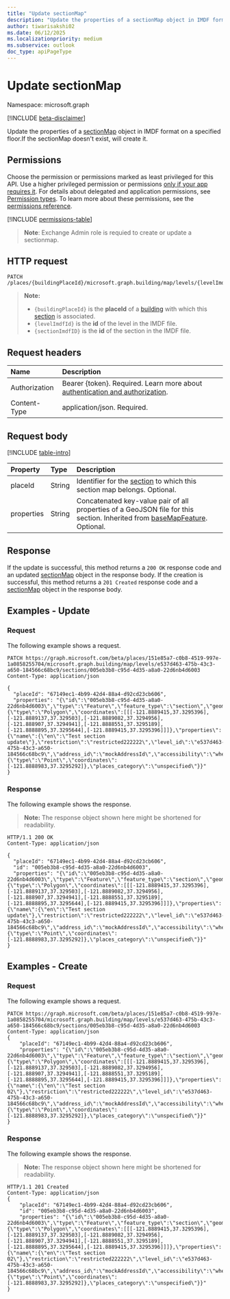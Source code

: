 ```yaml
---
title: "Update sectionMap"
description: "Update the properties of a sectionMap object in IMDF format on a specified floor."
author: tiwarisakshi02
ms.date: 06/12/2025
ms.localizationpriority: medium
ms.subservice: outlook
doc_type: apiPageType
---
```


# Update sectionMap

Namespace: microsoft.graph

[!INCLUDE [beta-disclaimer](../../includes/beta-disclaimer.md)]

Update the properties of a [sectionMap](../resources/sectionmap.md) object in IMDF format on a specified floor.If the sectionMap doesn't exist, will create it.

## Permissions

Choose the permission or permissions marked as least privileged for this API. Use a higher privileged permission or permissions [only if your app requires it](/graph/permissions-overview#best-practices-for-using-microsoft-graph-permissions). For details about delegated and application permissions, see [Permission types](/graph/permissions-overview#permission-types). To learn more about these permissions, see the [permissions reference](/graph/permissions-reference).

<!-- {
  "blockType": "permissions",
  "name": "sectionmap-update-permissions"
}
-->
[!INCLUDE [permissions-table](../includes/permissions/sectionmap-update-permissions.md)]

>**Note**: Exchange Admin role is requied to create or update a sectionmap.

## HTTP request

<!-- {
  "blockType": "ignored"
}
-->
``` http
PATCH /places/{buildingPlaceId}/microsoft.graph.building/map/levels/{levelImdfID}/sections/{sectionImdfID}
```

> **Note:**
> * `{buildingPlaceId}` is the **placeId** of a [building](../resources/building.md) with which this [section](../resources/sectionmap.md) is associated.
> * `{levelImdfId}` is the **id** of the level in the IMDF file.
> * `{sectionImdfID}` is the **id** of the section in the IMDF file.

## Request headers

|Name|Description|
|:---|:---|
|Authorization|Bearer {token}. Required. Learn more about [authentication and authorization](/graph/auth/auth-concepts).|
|Content-Type|application/json. Required.|

## Request body

[!INCLUDE [table-intro](../../includes/update-property-table-intro.md)]

|Property|Type|Description|
|:---|:---|:---|
|placeId|String|Identifier for the [section](../resources/section.md) to which this section map belongs. Optional.|
|properties|String|Concatenated key-value pair of all properties of a GeoJSON file for this section. Inherited from [baseMapFeature](../resources/basemapfeature.md). Optional.|

## Response

If the update is successful, this method returns a `200 OK` response code and an updated [sectionMap](../resources/sectionmap.md) object in the response body.
If the creation is successful, this method returns a `201 Created` response code and a [sectionMap](../resources/sectionmap.md) object in the response body.

## Examples - Update

### Request

The following example shows a request.
<!-- {
  "blockType": "request",
  "name": "update_sectionmap"
}
-->
``` http
PATCH https://graph.microsoft.com/beta/places/151e85a7-c0b8-4519-997e-1a0858255704/microsoft.graph.building/map/levels/e537d463-475b-43c3-a650-184566c68bc9/sections/005eb3b8-c95d-4d35-a8a0-22d6nb4d6003
Content-Type: application/json

{
  "placeId": "67149ec1-4b99-42d4-88a4-d92cd23cb606",
  "properties": "{\"id\":\"005eb3b8-c95d-4d35-a8a0-22d6nb4d6003\",\"type\":\"Feature\",\"feature_type\":\"section\",\"geometry\":{\"type\":\"Polygon\",\"coordinates\":[[[-121.8889415,37.3295396],[-121.8889137,37.329503],[-121.8889082,37.3294956],[-121.888907,37.3294941],[-121.8888551,37.3295189],[-121.8888895,37.3295644],[-121.8889415,37.3295396]]]},\"properties\":{\"name\":{\"en\":\"Test section update\"},\"restriction\":\"restricted222222\",\"level_id\":\"e537d463-475b-43c3-a650-184566c68bc9\",\"address_id\":\"mockAddressId\",\"accessibility\":\"wheelchair222222\",\"display_point\":{\"type\":\"Point\",\"coordinates\":[-121.8888983,37.3295292]},\"places_category\":\"unspecified\"}}"
}
```

### Response

The following example shows the response.
>**Note:** The response object shown here might be shortened for readability.
<!-- {
  "blockType": "response",
  "truncated": true,
  "@odata.type": "microsoft.graph.sectionMap"
}
-->
``` http
HTTP/1.1 200 OK
Content-Type: application/json

{
  "placeId": "67149ec1-4b99-42d4-88a4-d92cd23cb606",
  "id": "005eb3b8-c95d-4d35-a8a0-22d6nb4d6003",
  "properties": "{\"id\":\"005eb3b8-c95d-4d35-a8a0-22d6nb4d6003\",\"type\":\"Feature\",\"feature_type\":\"section\",\"geometry\":{\"type\":\"Polygon\",\"coordinates\":[[[-121.8889415,37.3295396],[-121.8889137,37.329503],[-121.8889082,37.3294956],[-121.888907,37.3294941],[-121.8888551,37.3295189],[-121.8888895,37.3295644],[-121.8889415,37.3295396]]]},\"properties\":{\"name\":{\"en\":\"Test section update\"},\"restriction\":\"restricted222222\",\"level_id\":\"e537d463-475b-43c3-a650-184566c68bc9\",\"address_id\":\"mockAddressId\",\"accessibility\":\"wheelchair222222\",\"display_point\":{\"type\":\"Point\",\"coordinates\":[-121.8888983,37.3295292]},\"places_category\":\"unspecified\"}}"
}
```

## Examples - Create

### Request

The following example shows a request.
<!-- {
  "blockType": "request",
  "name": "create_sectionmap_from_"
}
-->
``` http
PATCH https://graph.microsoft.com/beta/places/151e85a7-c0b8-4519-997e-1a0858255704/microsoft.graph.building/map/levels/e537d463-475b-43c3-a650-184566c68bc9/sections/005eb3b8-c95d-4d35-a8a0-22d6nb4d6003
Content-Type: application/json
{
    "placeId": "67149ec1-4b99-42d4-88a4-d92cd23cb606",
    "properties": "{\"id\":\"005eb3b8-c95d-4d35-a8a0-22d6nb4d6003\",\"type\":\"Feature\",\"feature_type\":\"section\",\"geometry\":{\"type\":\"Polygon\",\"coordinates\":[[[-121.8889415,37.3295396],[-121.8889137,37.329503],[-121.8889082,37.3294956],[-121.888907,37.3294941],[-121.8888551,37.3295189],[-121.8888895,37.3295644],[-121.8889415,37.3295396]]]},\"properties\":{\"name\":{\"en\":\"Test section 02\"},\"restriction\":\"restricted222222\",\"level_id\":\"e537d463-475b-43c3-a650-184566c68bc9\",\"address_id\":\"mockAddressId\",\"accessibility\":\"wheelchair222222\",\"display_point\":{\"type\":\"Point\",\"coordinates\":[-121.8888983,37.3295292]},\"places_category\":\"unspecified\"}}"
}
```


### Response

The following example shows the response.
>**Note:** The response object shown here might be shortened for readability.
<!-- {
  "blockType": "response",
  "truncated": true,
  "@odata.type": "microsoft.graph.sectionMap"
}
-->
``` http
HTTP/1.1 201 Created
Content-Type: application/json
{
    "placeId": "67149ec1-4b99-42d4-88a4-d92cd23cb606",
    "id": "005eb3b8-c95d-4d35-a8a0-22d6nb4d6003",
    "properties": "{\"id\":\"005eb3b8-c95d-4d35-a8a0-22d6nb4d6003\",\"type\":\"Feature\",\"feature_type\":\"section\",\"geometry\":{\"type\":\"Polygon\",\"coordinates\":[[[-121.8889415,37.3295396],[-121.8889137,37.329503],[-121.8889082,37.3294956],[-121.888907,37.3294941],[-121.8888551,37.3295189],[-121.8888895,37.3295644],[-121.8889415,37.3295396]]]},\"properties\":{\"name\":{\"en\":\"Test section 02\"},\"restriction\":\"restricted222222\",\"level_id\":\"e537d463-475b-43c3-a650-184566c68bc9\",\"address_id\":\"mockAddressId\",\"accessibility\":\"wheelchair222222\",\"display_point\":{\"type\":\"Point\",\"coordinates\":[-121.8888983,37.3295292]},\"places_category\":\"unspecified\"}}"
}
```
